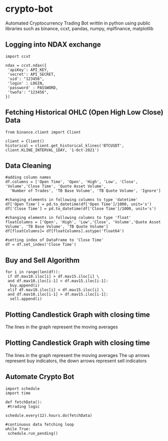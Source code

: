 # crypto-bot
 Automated Cryptocurrency Trading Bot writtin in python using public libraries such as binance, ccxt, pandas, numpy, mplfinance, matplotlib

## Logging into NDAX exchange
```
import ccxt

ndax = ccxt.ndax({
 'apiKey': API_KEY,
 'secret': API_SECRET,
 'uid': "123456",   
 'login' : LOGIN,
 'password' : PASSWORD,
 'twofa': "123456",
})
```
## Fetching Historical OHLC (Open High Low Close) Data
```
from binance.client import Client

client = Client()
historical = client.get_historical_klines('BTCUSDT', client.KLINE_INTERVAL_1DAY, '1-Oct-2021')
```
## Data Cleaning
```
#adding column names
df.columns = ['Open Time', 'Open', 'High', 'Low', 'Close', 'Volume','Close Time', 'Quote Asset Volume',
  'Number of Trades', 'TB Base Volume', 'TB Quote Volume', 'Ignore']
  
#changing elements in following columns to type 'datetime'
df['Open Time'] = pd.to_datetime(df['Open Time']/1000, unit='s')
df['Close Time'] = pd.to_datetime(df['Close Time']/1000, unit='s')

#changing elements in following columns to type 'float'
floatColumns = ['Open', 'High', 'Low','Close', 'Volume','Quote Asset Volume', 'TB Base Volume', 'TB Quote Volume']
df[floatColumns]= df[floatColumns].astype('float64')

#setting index of DataFrame to 'Close Time'
df = df.set_index('Close Time')
```
## Buy and Sell Algorithm
```
for i in range(len(df)):
 if df.mav10.iloc[i] > df.mav15.iloc[i] \
 and df.mav10.iloc[i-1] < df.mav15.iloc[i-1]:
  buy.append(i)
 elif df.mav10.iloc[i] < df.mav15.iloc[i] \
 and df.mav10.iloc[i-1] > df.mav15.iloc[i-1]:
  sell.append(i)
```

## Plotting Candlestick Graph with closing time
The lines in the graph represent the moving averages

## Plotting Candlestick Graph with closing time
The lines in the graph represent the moving averages
The up arrows represent buy indicators, the down arrows represent sell indicators

## Automate Crypto Bot
```
import schedule
import time

def fetchData():
 #trading logic

schedule.every(12).hours.do(fetchData)

#continuous data fetching loop
while True:
 schedule.run_pending()
```


